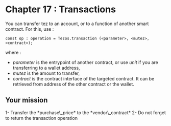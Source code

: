 # Chapter 17 : Transactions

<dialog character="pilot">Hey captain, we've been hanging with that vendor a long time now. Can we finally pay him and go to Osiris?</dialog>

You can transfer tez to an account, or to a function of another smart contract. For this, use :

```
const op : operation = Tezos.transaction (<parameter>, <mutez>, <contract>);
```

where :

- _parameter_ is the entrypoint of another contract, or use _unit_ if you are transferring to a wallet address,
- _mutez_ is the amount to transfer,
- _contract_ is the contract interface of the targeted contract. It can be retrieved from address of the other contract or the wallet.

## Your mission

<!-- prettier-ignore --> 1- Transfer the *purchase\_price* to the *vendor\_contract*

<!-- prettier-ignore --> 2- Do not forget to return the transaction operation
